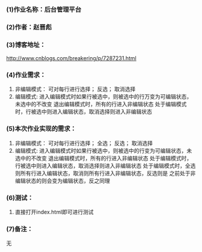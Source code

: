 ### (1)作业名称：后台管理平台

### (2)作者：赵晋彪

### (3)博客地址：

   <http://www.cnblogs.com/breakering/p/7287231.html>

### (4)作业需求：

1. 非编辑模式：
    可对每行进行选择； 反选； 取消选择
2. 编辑模式:
    进入编辑模式时如果行被选中，则被选中的行万变为可编辑状态，未选中的不改变
    退出编辑模式时，所有的行进入非编辑状态
    处于编辑模式时，行被选中则进入编辑状态，取消选择则进入非编辑状态

### (5)本次作业实现的需求：

1. 非编辑模式：
    可对每行进行选择； 全选； 反选； 取消选择
2. 编辑模式:
    进入编辑模式时如果行被选中，则被选中的行变为可编辑状态，未选中的不改变
    退出编辑模式时，所有的行进入非编辑状态
    处于编辑模式时，行被选中则进入编辑状态，取消选择则进入非编辑状态
    处于编辑模式时，全选则所有行进入编辑状态，取消则所有行进入非编辑状态，反选则是
    之前处于非编辑状态的则会变为编辑状态，反之同理

### (6)测试：

1) 直接打开index.html即可进行测试

### (7)备注：
无